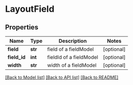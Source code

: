# LayoutField

## Properties
Name | Type | Description | Notes
------------ | ------------- | ------------- | -------------
**field** | **str** | field of a fieldModel | [optional] 
**field_id** | **int** | fieldId of a fieldModel | [optional] 
**width** | **str** | width of a fieldModel | [optional] 

[[Back to Model list]](../README.md#documentation-for-models) [[Back to API list]](../README.md#documentation-for-api-endpoints) [[Back to README]](../README.md)

